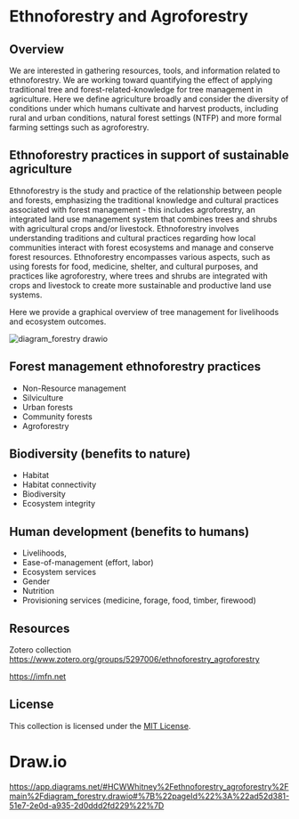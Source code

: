 # Ethnoforestry and Agroforestry

## Overview

We are interested in gathering resources, tools, and information related to ethnoforestry. We are working toward quantifying the effect of applying traditional tree and forest-related-knowledge for tree management in agriculture. Here we define agriculture broadly and consider the diversity of conditions under which humans cultivate and harvest products, including rural and urban conditions, natural forest settings (NTFP) and more formal farming settings such as agroforestry.

## Ethnoforestry practices in support of sustainable agriculture

Ethnoforestry is the study and practice of the relationship between people and forests, emphasizing the traditional knowledge and cultural practices associated with forest management  - this includes agroforestry, an integrated land use management system that combines trees and shrubs with agricultural crops and/or livestock. Ethnoforestry involves understanding traditions and cultural practices regarding how local communities interact with forest ecosystems and manage and conserve forest resources. Ethnoforestry encompasses various aspects, such as using forests for food, medicine, shelter, and cultural purposes, and practices like agroforestry, where trees and shrubs are integrated with crops and livestock to create more sustainable and productive land use systems.

Here we provide a graphical overview of tree management for livelihoods and ecosystem outcomes.

![diagram_forestry drawio](https://github.com/CWWhitney/ethnoforestry_agroforestry/assets/19190662/29b657b0-4d75-4560-a069-cb00f34423d2)

## Forest management ethnoforestry practices 

- Non-Resource management
- Silviculture
- Urban forests
- Community forests
- Agroforestry

## Biodiversity (benefits to nature)

- Habitat
- Habitat connectivity
- Biodiversity
- Ecosystem integrity

## Human development (benefits to humans)

- Livelihoods,
- Ease-of-management (effort, labor)
- Ecosystem services
- Gender
- Nutrition
- Provisioning services (medicine, forage, food, timber, firewood)

## Resources

Zotero collection https://www.zotero.org/groups/5297006/ethnoforestry_agroforestry

https://imfn.net

## License

This collection is licensed under the [MIT License](LICENSE).

# Draw.io 

https://app.diagrams.net/#HCWWhitney%2Fethnoforestry_agroforestry%2Fmain%2Fdiagram_forestry.drawio#%7B%22pageId%22%3A%22ad52d381-51e7-2e0d-a935-2d0ddd2fd229%22%7D
